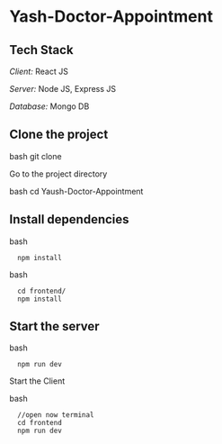 # Yash-Doctor-Appointment


## Tech Stack

*Client:* React JS

*Server:* Node JS, Express JS

*Database:* Mongo DB

## Clone the project

bash
  git clone 


Go to the project directory

bash
  cd Yaush-Doctor-Appointment


## Install dependencies

bash
```
  npm install
```

bash
```
  cd frontend/
  npm install
```

## Start the server

bash
```
  npm run dev
```

Start the Client

bash
```
  //open now terminal
  cd frontend
  npm run dev
```
